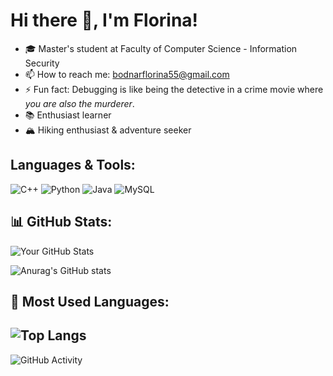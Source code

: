 # Hi there 👋, I'm Florina!

- 🎓 Master's student at Faculty of Computer Science - Information Security  
- 📫 How to reach me: bodnarflorina55@gmail.com
- ⚡ Fun fact: Debugging is like being the detective in a crime movie where *you are also the murderer*.  
- 📚 Enthusiast learner
- 🏔️ Hiking enthusiast & adventure seeker

## Languages & Tools:
![C++](https://img.shields.io/badge/-C++-00599C?style=flat-square&logo=c)
![Python](https://img.shields.io/badge/-Python-3776AB?style=flat-square&logo=python)
![Java](https://img.shields.io/badge/-Java-007396?style=flat-square&logo=java)
![MySQL](https://img.shields.io/badge/-MySQL-4479A1?style=flat-square&logo=mysql)


## 📊 GitHub Stats:
![Your GitHub Stats](https://github-readme-stats.vercel.app/api?username=BodnarFlorina&show_icons=true&theme=dark&include_all_commits=true)

![Anurag's GitHub stats](https://github-readme-stats.vercel.app/api?username=anuraghazra&show_icons=true&theme=radical&include_all_commits=true)

## 🚀 Most Used Languages:
![Top Langs](https://github-readme-stats.vercel.app/api/top-langs/?username=BodnarFlorina&layout=compact&theme=dark)
---
![GitHub Activity](https://github-profile-summary-cards.vercel.app/api/cards/profile-details?username=BodnarFlorina&theme=github_dark)
